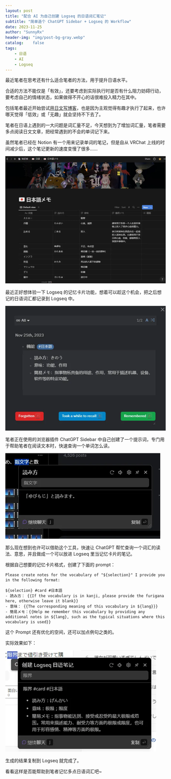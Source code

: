 ```yaml
---
layout: post
title: "配合 AI 为自己创建 Logseq 的日语词汇笔记"
subtitle: "简单造个 ChatGPT Sidebar + Logseq 的 Workflow"
date: 2023-11-25
author: "SunnyRx"
header-img: "img/post-bg-gray.webp"
catalog:	false
tags:
    - 日语
    - AI
    - Logseq
---
```


最近笔者在思考还有什么适合笔者的方法，用于提升日语水平。

合适的方法不能仅是「有效」，还要考虑到实际执行时是否有什么阻力妨碍行动，要考虑自己的情绪状态，如果做得不开心的话很难投入精力在其中。

包括笔者最近开始尝试[用日文写博客](https://jp.sunnyrx.com)，也是因为主观觉得有趣才执行了起来，也许哪天觉得「低效」或「无趣」就会坚持不下去了。

笔者在日语上遇到的一大问题是词汇量不足，今天想到为了增加词汇量，笔者需要多点阅读日文文章，把经常遇到的不会的单词记下来。

虽然笔者已经在 Notion 有一个用来记录单词的笔记，但是自从 VRChat 上线的时间减少后，这个笔记更新的速度变慢了很多……

![Notion 的日语笔记](https://raw.githubusercontent.com/SunnyRx/images/main/img/20231125203810.webp)

最近正好想体验一下 Logseq 的记忆卡片功能，想着可以趁这个机会，把之后想记的日语词汇都记录到 Logseq 中。

![Logseq 的记忆卡片](https://raw.githubusercontent.com/SunnyRx/images/main/img/20231125214544.webp)

笔者正在使用的浏览器插件 ChatGPT Sidebar 中自己创建了一个提示词，专门用于帮助笔者在阅读文本时，快速查询一个单词怎么读。

![使用 ChatGPT Sidebar 查询一个词汇的读法](https://raw.githubusercontent.com/SunnyRx/images/main/img/20231125215926.webp)

那么现在想到也许可以借助这个工具，快速让 ChatGPT 帮忙查询一个词汇的读法、意思，并且做成一个可以放进 Logseq 里当记忆卡片的笔记。

根据自己想要的记忆卡片格式，创建了下面的 prompt：
```
Please create notes for the vocabulary of "${selection}" I provide you in the following format:

${selection} #card #日本語
- 読み方： {{If the vocabulary is in kanji, please provide the furigana here, otherwise leave it blank}}
- 意味： {{The corresponding meaning of this vocabulary in ${lang}}}
- 簡易メモ：{{Help me remember this vocabulary by providing any additional notes in ${lang}, such as the typical situations where this vocabulary is used}}
```

这个 Prompt 还有优化的空间，还可以加点例句之类的。

实际效果如下：

![ChatGPT Slider 生成的 Logseq 日语词汇笔记](https://raw.githubusercontent.com/SunnyRx/images/main/img/a8f1fb001cb292e5e2b58c755400790.webp)

生成的结果复制到 Logseq 就完成了。

看看这样是否能帮助到笔者记忆多点日语词汇吧~